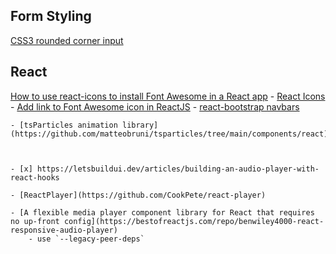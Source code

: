 ## Form Styling ##

[CSS3 rounded corner input](https://electrictoolbox.com/css3-rounded-corner-input/)


## React ## 
[How to use react-icons to install Font Awesome in a React app](https://www.freecodecamp.org/news/how-to-use-react-icons/)
    - [React Icons](https://react-icons.github.io/react-icons/)
    - [Add link to Font Awesome icon in ReactJS](https://stackoverflow.com/questions/57200956/add-link-to-font-awesome-icon-in-reactjs)
    - [react-bootstrap navbars](https://react-bootstrap.github.io/components/navbar/)

    - [tsParticles animation library](https://github.com/matteobruni/tsparticles/tree/main/components/react)



    - [x] https://letsbuildui.dev/articles/building-an-audio-player-with-react-hooks

    - [ReactPlayer](https://github.com/CookPete/react-player)
    
    - [A flexible media player component library for React that requires no up-front config](https://bestofreactjs.com/repo/benwiley4000-react-responsive-audio-player) 
        - use `--legacy-peer-deps`
